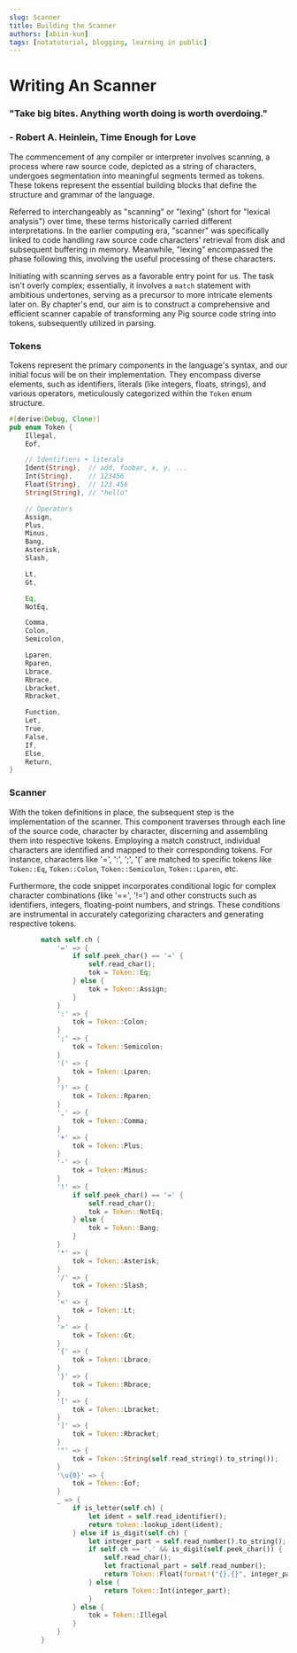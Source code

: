 ```yaml
---
slug: Scanner
title: Building the Scanner
authors: [abiin-kun]
tags: [notatutorial, blogging, learning in public]
---
```


# Writing An Scanner


### "Take big bites. Anything worth doing is worth overdoing."

### - Robert A. Heinlein, Time Enough for Love
The commencement of any compiler or interpreter involves scanning, a process where raw source code, depicted as a string of characters, undergoes segmentation into meaningful segments termed as tokens. These tokens represent the essential building blocks that define the structure and grammar of the language.

Referred to interchangeably as "scanning" or "lexing" (short for "lexical analysis") over time, these terms historically carried different interpretations. In the earlier computing era, "scanner" was specifically linked to code handling raw source code characters' retrieval from disk and subsequent buffering in memory. Meanwhile, "lexing" encompassed the phase following this, involving the useful processing of these characters.

Initiating with scanning serves as a favorable entry point for us. The task isn't overly complex; essentially, it involves a `match` statement with ambitious undertones, serving as a precursor to more intricate elements later on. By chapter's end, our aim is to construct a comprehensive and efficient scanner capable of transforming any Pig source code string into tokens, subsequently utilized in parsing.

### Tokens

Tokens represent the primary components in the language's syntax, and our initial focus will be on their implementation. They encompass diverse elements, such as identifiers, literals (like integers, floats, strings), and various operators, meticulously categorized within the `Token` enum structure.

```rust
#[derive(Debug, Clone)]
pub enum Token {
    Illegal,
    Eof,

    // Identifiers + literals
    Ident(String),  // add, foobar, x, y, ...
    Int(String),    // 123456
    Float(String),  // 123.456
    String(String), // "hello"

    // Operators
    Assign,
    Plus,
    Minus,
    Bang,
    Asterisk,
    Slash,

    Lt,
    Gt,

    Eq,
    NotEq,

    Comma,
    Colon,
    Semicolon,

    Lparen,
    Rparen,
    Lbrace,
    Rbrace,
    Lbracket,
    Rbracket,

    Function,
    Let,
    True,
    False,
    If,
    Else,
    Return,
}

```

### Scanner
With the token definitions in place, the subsequent step is the implementation of the scanner. This component traverses through each line of the source code, character by character, discerning and assembling them into respective tokens. Employing a match construct, individual characters are identified and mapped to their corresponding tokens. For instance, characters like '=', ':', ';', '(' are matched to specific tokens like `Token::Eq`, `Token::Colon`, `Token::Semicolon`, `Token::Lparen`, etc.

Furthermore, the code snippet incorporates conditional logic for complex character combinations (like '==', '!=') and other constructs such as identifiers, integers, floating-point numbers, and strings. These conditions are instrumental in accurately categorizing characters and generating respective tokens.
```rust
        match self.ch {
            '=' => {
                if self.peek_char() == '=' {
                    self.read_char();
                    tok = Token::Eq;
                } else {
                    tok = Token::Assign;
                }
            }
            ':' => {
                tok = Token::Colon;
            }
            ';' => {
                tok = Token::Semicolon;
            }
            '(' => {
                tok = Token::Lparen;
            }
            ')' => {
                tok = Token::Rparen;
            }
            ',' => {
                tok = Token::Comma;
            }
            '+' => {
                tok = Token::Plus;
            }
            '-' => {
                tok = Token::Minus;
            }
            '!' => {
                if self.peek_char() == '=' {
                    self.read_char();
                    tok = Token::NotEq;
                } else {
                    tok = Token::Bang;
                }
            }
            '*' => {
                tok = Token::Asterisk;
            }
            '/' => {
                tok = Token::Slash;
            }
            '<' => {
                tok = Token::Lt;
            }
            '>' => {
                tok = Token::Gt;
            }
            '{' => {
                tok = Token::Lbrace;
            }
            '}' => {
                tok = Token::Rbrace;
            }
            '[' => {
                tok = Token::Lbracket;
            }
            ']' => {
                tok = Token::Rbracket;
            }
            '"' => {
                tok = Token::String(self.read_string().to_string());
            }
            '\u{0}' => {
                tok = Token::Eof;
            }
            _ => {
                if is_letter(self.ch) {
                    let ident = self.read_identifier();
                    return token::lookup_ident(ident);
                } else if is_digit(self.ch) {
                    let integer_part = self.read_number().to_string();
                    if self.ch == '.' && is_digit(self.peek_char()) {
                        self.read_char();
                        let fractional_part = self.read_number();
                        return Token::Float(format!("{}.{}", integer_part, fractional_part));
                    } else {
                        return Token::Int(integer_part);
                    }
                } else {
                    tok = Token::Illegal
                }
            }
        }
```